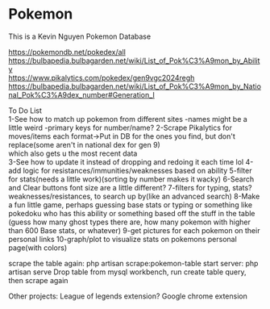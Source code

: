 # Pokemon

This is a Kevin Nguyen Pokemon Database


https://pokemondb.net/pokedex/all  
https://bulbapedia.bulbagarden.net/wiki/List_of_Pok%C3%A9mon_by_Ability  
https://www.pikalytics.com/pokedex/gen9vgc2024regh  
https://bulbapedia.bulbagarden.net/wiki/List_of_Pok%C3%A9mon_by_National_Pok%C3%A9dex_number#Generation_I  



To Do List  
1-See how to match up pokemon from different sites
    -names might be a little weird
    -primary keys for number/name?
2-Scrape Pikalytics for moves/items each format->Put in DB for the ones you find, but don't replace(some aren't in national dex for gen 9)   
    which also gets u the most recent data  
3-See how to update it instead of dropping and redoing it each time lol
4-add logic for resistances/immunities/weaknesses based on ability
5-filter for stats(needs a little work)(sorting by number makes it wacky)
6-Search and Clear buttons font size are a little different?
7-filters for typing, stats? weaknesses/resistances, to search up by(like an advanced search)
8-Make a fun little game, perhaps guessing base stats or typing or something like pokedoku who has this ability or something based off the stuff in the table
    (guess how many ghost types there are, how many pokemon with higher than 600 Base stats, or whatever)
9-get pictures for each pokemon on their personal links
10-graph/plot to visualize stats on pokemons personal page(with colors)










scrape the table again: php artisan scrape:pokemon-table
start server: php artisan serve
Drop table from mysql workbench, run create table query, then scrape again

Other projects:
League of legends extension?
Google chrome extension
